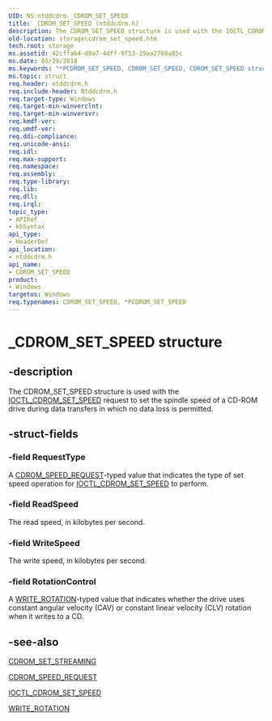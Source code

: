 ```yaml
---
UID: NS:ntddcdrm._CDROM_SET_SPEED
title: _CDROM_SET_SPEED (ntddcdrm.h)
description: The CDROM_SET_SPEED structure is used with the IOCTL_CDROM_SET_SPEED request to set the spindle speed of a CD-ROM drive during data transfers in which no data loss is permitted.
old-location: storage\cdrom_set_speed.htm
tech.root: storage
ms.assetid: 42cffab4-d8a7-4dff-9f53-19aa2769a85c
ms.date: 03/29/2018
ms.keywords: "*PCDROM_SET_SPEED, CDROM_SET_SPEED, CDROM_SET_SPEED structure [Storage Devices], PCDROM_SET_SPEED, PCDROM_SET_SPEED structure pointer [Storage Devices], _CDROM_SET_SPEED, ntddcdrm/CDROM_SET_SPEED, ntddcdrm/PCDROM_SET_SPEED, storage.cdrom_set_speed, structs-CD-ROM_e6e6b227-c3d9-4976-b1a5-a2100c49d266.xml"
ms.topic: struct
req.header: ntddcdrm.h
req.include-header: Ntddcdrm.h
req.target-type: Windows
req.target-min-winverclnt: 
req.target-min-winversvr: 
req.kmdf-ver: 
req.umdf-ver: 
req.ddi-compliance: 
req.unicode-ansi: 
req.idl: 
req.max-support: 
req.namespace: 
req.assembly: 
req.type-library: 
req.lib: 
req.dll: 
req.irql: 
topic_type:
- APIRef
- kbSyntax
api_type:
- HeaderDef
api_location:
- ntddcdrm.h
api_name:
- CDROM_SET_SPEED
product:
- Windows
targetos: Windows
req.typenames: CDROM_SET_SPEED, *PCDROM_SET_SPEED
---
```


# _CDROM_SET_SPEED structure


## -description


The CDROM_SET_SPEED structure is used with the <a href="https://msdn.microsoft.com/library/windows/hardware/ff559381">IOCTL_CDROM_SET_SPEED</a> request to set the spindle speed of a CD-ROM drive during data transfers in which no data loss is permitted.


## -struct-fields




### -field RequestType

A <a href="https://msdn.microsoft.com/library/windows/hardware/ff551370">CDROM_SPEED_REQUEST</a>-typed value that indicates the type of set speed operation for <a href="https://msdn.microsoft.com/library/windows/hardware/ff559381">IOCTL_CDROM_SET_SPEED</a> to perform.


### -field ReadSpeed

The read speed, in kilobytes per second.


### -field WriteSpeed

The write speed, in kilobytes per second.


### -field RotationControl

A <a href="https://msdn.microsoft.com/library/windows/hardware/ff568045">WRITE_ROTATION</a>-typed value that indicates whether the drive uses constant angular velocity (CAV) or constant linear velocity (CLV) rotation when it writes to a CD.


## -see-also




<a href="https://msdn.microsoft.com/library/windows/hardware/ff551369">CDROM_SET_STREAMING</a>



<a href="https://msdn.microsoft.com/library/windows/hardware/ff551370">CDROM_SPEED_REQUEST</a>



<a href="https://msdn.microsoft.com/library/windows/hardware/ff559381">IOCTL_CDROM_SET_SPEED</a>



<a href="https://msdn.microsoft.com/library/windows/hardware/ff568045">WRITE_ROTATION</a>
 

 

